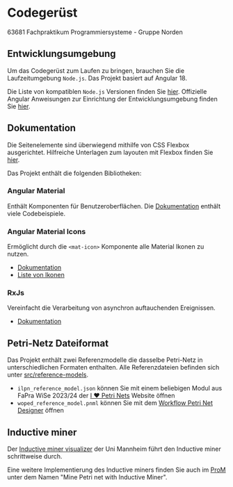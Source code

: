 # Codegerüst
63681 Fachpraktikum Programmiersysteme - Gruppe Norden


## Entwicklungsumgebung

Um das Codegerüst zum Laufen zu bringen, brauchen Sie die Laufzeitumgebung `Node.js`. Das Projekt basiert auf Angular 18.

Die Liste von kompatiblen `Node.js` Versionen finden Sie [hier](https://angular.dev/reference/versions). Offizielle Angular Anweisungen zur Einrichtung der Entwicklungsumgebung finden Sie [hier](https://angular.dev/tools/cli/setup-local).


## Dokumentation

Die Seitenelemente sind überwiegend mithilfe von CSS Flexbox ausgerichtet. Hilfreiche Unterlagen zum layouten mit Flexbox finden Sie [hier](https://css-tricks.com/snippets/css/a-guide-to-flexbox/).

Das Projekt enthält die folgenden Bibliotheken:

### Angular Material

Enthält Komponenten für Benutzeroberflächen. Die [Dokumentation](https://material.angular.io/components/categories) enthält viele Codebeispiele.

### Angular Material Icons

Ermöglicht durch die `<mat-icon>` Komponente alle Material Ikonen zu nutzen.
* [Dokumentation](https://material.angular.io/components/icon/overview)
* [Liste von Ikonen](https://fonts.google.com/icons)

### RxJs

Vereinfacht die Verarbeitung von asynchron auftauchenden Ereignissen. 
* [Dokumentation](https://rxjs.dev/guide/overview) 


## Petri-Netz Dateiformat

Das Projekt enthält zwei Referenzmodelle die dasselbe Petri-Netz in unterschiedlichen Formaten enthalten. Alle Referenzdateien befinden sich unter [src/reference-models](./src/reference-models).
* `ilpn_reference_model.json` können Sie mit einem beliebigen Modul aus FaPra WiSe 2023/24 der [I ❤ Petri Nets](https://www.fernuni-hagen.de/ilovepetrinets/) Website öffnen
* `woped_reference_model.pnml` können Sie mit dem [Workflow Petri Net Designer](https://woped.dhbw-karlsruhe.de/?page_id=22) öffnen




## Inductive miner

Der [Inductive miner visualizer](https://im-viz.informatik.uni-mannheim.de/) der Uni Mannheim führt den Inductive miner schrittweise durch.

Eine weitere Implementierung des Inductive miners finden Sie auch im [ProM](https://promtools.org/) unter dem Namen "Mine Petri net with Inductive Miner".
